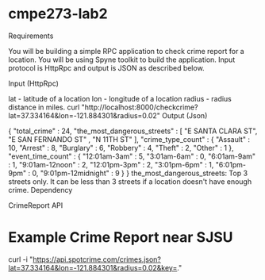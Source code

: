 # cmpe273-lab2
Requirements

You will be building a simple RPC application to check crime report for a location. You will be using Spyne toolkit to build the application. Input protocol is HttpRpc and output is JSON as described below.

Input (HttpRpc)

lat - latitude of a location
lon - longitude of a location
radius - radius distance in miles.
curl "http://localhost:8000/checkcrime?lat=37.334164&lon=-121.884301&radius=0.02"
Output (Json)

{
    "total_crime" : 24,
    "the_most_dangerous_streets" : [ "E SANTA CLARA ST", "E SAN FERNANDO ST" , "N 11TH ST" ],
    "crime_type_count" : {
        "Assault" : 10,
        "Arrest" : 8,
        "Burglary" : 6,
        "Robbery" : 4,
        "Theft" : 2,
        "Other" : 1
    },
    "event_time_count" : {
        "12:01am-3am" : 5,
        "3:01am-6am" : 0,
        "6:01am-9am" : 1,
        "9:01am-12noon" : 2,
        "12:01pm-3pm" : 2,
        "3:01pm-6pm" : 1,
        "6:01pm-9pm" : 0,
        "9:01pm-12midnight" : 9
    } 
}
the_most_dangerous_streets: Top 3 streets only. It can be less than 3 streets if a location doesn't have enough crime.
Dependency

CrimeReport API

# Example Crime Report near SJSU
curl -i "https://api.spotcrime.com/crimes.json?lat=37.334164&lon=-121.884301&radius=0.02&key=."
